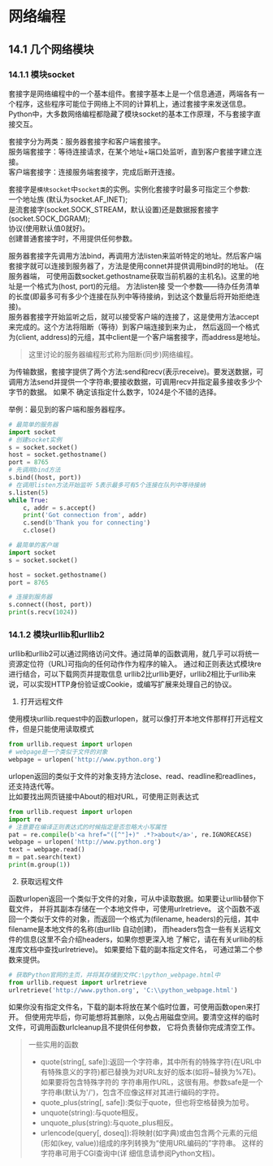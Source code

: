 # 网络编程
## 14.1 几个网络模块
### 14.1.1 模块socket
套接字是网络编程中的一个基本组件。套接字基本上是一个信息通道，两端各有一个程序，这些程序可能位于网络上不同的计算机上，通过套接字来发送信息。
Python中，大多数网络编程都隐藏了模块socket的基本工作原理，不与套接字直接交互。  

套接字分为两类：服务器套接字和客户端套接字。  
服务端套接字：等待连接请求，在某个地址+端口处监听，直到客户套接字建立连接。  
客户端套接字：连接服务端套接字，完成后断开连接。  

套接字是`模块socket`中`socket类`的实例。实例化套接字时最多可指定三个参数:  
一个地址族 (默认为socket.AF_INET);  
是流套接字(socket.SOCK_STREAM，默认设置)还是数据报套接字 (socket.SOCK_DGRAM);  
协议(使用默认值0就好)。  
创建普通套接字时，不用提供任何参数。  

服务器套接字先调用方法bind，再调用方法listen来监听特定的地址。然后客户端套接字就可以连接到服务器了，方法是使用connet并提供调用bind时的地址。
(在服务器端， 可使用函数socket.gethostname获取当前机器的主机名)。这里的地址是一个格式为(host, port)的元组。
方法listen接 受一个参数——待办任务清单的长度(即最多可有多少个连接在队列中等待接纳，到达这个数量后将开始拒绝连接)。  
服务器套接字开始监听之后，就可以接受客户端的连接了，这是使用方法accept来完成的。这个方法将阻断（等待）到客户端连接到来为止，
然后返回一个格式为(client, address)的元组，其中client是一个客户端套接字，而address是地址。
> 这里讨论的服务器编程形式称为阻断(同步)网络编程。

为传输数据，套接字提供了两个方法:send和recv(表示receive)。要发送数据，可调用方法send并提供一个字符串;要接收数据，可调用recv并指定最多接收多少个字节的数据。
如果不 确定该指定什么数字，1024是个不错的选择。

举例：最见到的客户端和服务器程序。
```python
# 最简单的服务器
import socket
# 创建socket实例
s = socket.socket()
host = socket.gethostname()
port = 8765
# 先调用bind方法
s.bind((host, port))
# 在调用listen方法开始监听 5表示最多可有5个连接在队列中等待接纳
s.listen(5)
while True:
    c, addr = s.accept()
    print('Got connection from', addr) 
    c.send(b'Thank you for connecting')
    c.close()
```
```python
# 最简单的客户端
import socket
s = socket.socket()

host = socket.gethostname()
port = 8765

# 连接到服务器
s.connect((host, port))
print(s.recv(1024))
```

### 14.1.2 模块urllib和urllib2
urllib和urllib2可以通过网络访问文件。通过简单的函数调用，就几乎可以将统一资源定位符（URL)可指向的任何动作作为程序的输入。
通过和正则表达式模块re进行结合，可以下载网页并提取信息
urllib2比urllib更好，urllib2相比于urllib来说，可以实现HTTP身份验证或Cookie，或编写扩展来处理自己的协议。

1. 打开远程文件

使用模块urllib.request中的函数urlopen，就可以像打开本地文件那样打开远程文件，但是只能使用读取模式
```python
from urllib.request import urlopen
# webpage是一个类似于文件的对象
webpage = urlopen('http://www.python.org')
```
urlopen返回的类似于文件的对象支持方法close、read、readline和readlines，还支持迭代等。   
比如要找出网页链接中About的相对URL，可使用正则表达式
```python
from urllib.request import urlopen
import re
# 注意要在编译正则表达式的时候指定是否忽略大小写属性
pat = re.compile(b'<a href="([^"]+)" .*?>about</a>', re.IGNORECASE)
webpage = urlopen('http://www.python.org')
text = webpage.read()
m = pat.search(text)
print(m.group(1))
```

2. 获取远程文件

函数urlopen返回一个类似于文件的对象，可从中读取数据。如果要让urllib替你下载文件， 并将其副本存储在一个本地文件中，可使用urlretrieve。
这个函数不返回一个类似于文件的对象，而返回一个格式为(filename, headers)的元组，其中filename是本地文件的名称(由urllib 自动创建)，
而headers包含一些有关远程文件的信息(这里不会介绍headers，如果你想更深入地 了解它，请在有关urllib的标准库文档中查找urlretrieve)。
如果要给下载的副本指定文件名， 可通过第二个参数来提供。
```python
# 获取Python官网的主页，并将其存储到文件C:\python_webpage.html中
from urllib.request import urlretrieve
urlretrieve('http://www.python.org', 'C:\\python_webpage.html')
```
如果你没有指定文件名，下载的副本将放在某个临时位置，可使用函数open来打开。
但使用完毕后，你可能想将其删除，以免占用磁盘空间。要清空这样的临时文件，可调用函数urlcleanup且不提供任何参数，
它将负责替你完成清空工作。

> 一些实用的函数  
> + quote(string[, safe]):返回一个字符串，其中所有的特殊字符(在URL中有特殊意义的字符)都已替换为对URL友好的版本(如将~替换为%7E)。
> 如果要将包含特殊字符的 字符串用作URL，这很有用。参数safe是一个字符串(默认为'/')，包含不应像这样对其进行编码的字符。  
> + quote_plus(string[, safe]):类似于quote，但也将空格替换为加号。  
> + unquote(string):与quote相反。  
> + unquote_plus(string):与quote_plus相反。  
> + urlencode(query[, doseq]):将映射(如字典)或由包含两个元素的元组(形如(key, value))组成的序列转换为“使用URL编码的”字符串。
> 这样的字符串可用于CGI查询中(详 细信息请参阅Python文档)。
